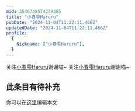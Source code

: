 ```yaml
---
mid: 3546748574239385
title: "小春雫Haruru"
pubDate: "2024-11-04T11:22:11.466Z"
updatedDate: "2024-11-04T11:22:11.466Z"
profile:
  {
    Nickname: ["小春雫Haruru"],
  }
---
```


关注[小春雫Haruru](https://space.bilibili.com/3546748574239385)谢谢喵~ 关注[小春雫Haruru](https://space.bilibili.com/3546748574239385)谢谢喵~

## 此条目有待补充
你可以在[这里](https://github.com/Yuhanawa/VTuber.ICU/edit/master/src/content/v/小春雫Haruru/index.md)编辑本文

